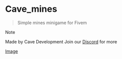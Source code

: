 # Cave_mines
> Simple mines minigame for Fivem

> [!NOTE]
> Made by Cave Development
> Join our [Discord](https://discord.gg/FbPhBGAe8v) for more

[Image](https://cdn.discordapp.com/attachments/1218189159550816389/1268865375139926016/image.png?ex=66adfa77&is=66aca8f7&hm=fdd4fb1b0895a7e8c2a7678f9658766b931aa5a1241f6581906cd4286dc24dba&)
